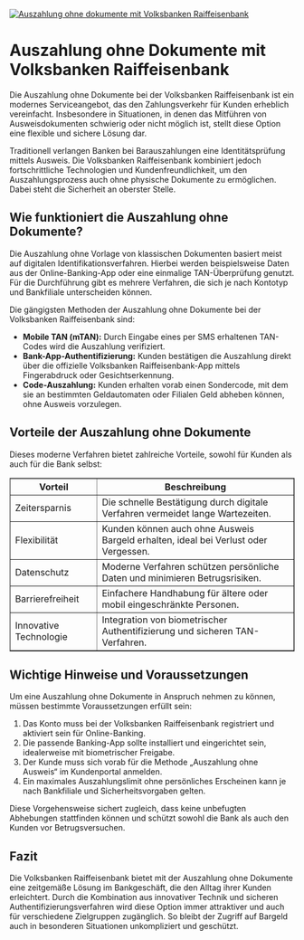 [![Auszahlung ohne dokumente mit Volksbanken Raiffeisenbank](https://123-caf.pages.dev/gitsignup.png)](https://vrmoo.ru/Bt82HjjY)

<h1>Auszahlung ohne Dokumente mit Volksbanken Raiffeisenbank</h1> <p>Die Auszahlung ohne Dokumente bei der Volksbanken Raiffeisenbank ist ein modernes Serviceangebot, das den Zahlungsverkehr für Kunden erheblich vereinfacht. Insbesondere in Situationen, in denen das Mitführen von Ausweisdokumenten schwierig oder nicht möglich ist, stellt diese Option eine flexible und sichere Lösung dar.</p> <p>Traditionell verlangen Banken bei Barauszahlungen eine Identitätsprüfung mittels Ausweis. Die Volksbanken Raiffeisenbank kombiniert jedoch fortschrittliche Technologien und Kundenfreundlichkeit, um den Auszahlungsprozess auch ohne physische Dokumente zu ermöglichen. Dabei steht die Sicherheit an oberster Stelle.</p> <h2>Wie funktioniert die Auszahlung ohne Dokumente?</h2> <p>Die Auszahlung ohne Vorlage von klassischen Dokumenten basiert meist auf digitalen Identifikationsverfahren. Hierbei werden beispielsweise Daten aus der Online-Banking-App oder eine einmalige TAN-Überprüfung genutzt. Für die Durchführung gibt es mehrere Verfahren, die sich je nach Kontotyp und Bankfiliale unterscheiden können.</p> <p>Die gängigsten Methoden der Auszahlung ohne Dokumente bei der Volksbanken Raiffeisenbank sind:</p> <ul>   <li><strong>Mobile TAN (mTAN):</strong> Durch Eingabe eines per SMS erhaltenen TAN-Codes wird die Auszahlung verifiziert.</li>   <li><strong>Bank-App-Authentifizierung:</strong> Kunden bestätigen die Auszahlung direkt über die offizielle Volksbanken Raiffeisenbank-App mittels Fingerabdruck oder Gesichtserkennung.</li>   <li><strong>Code-Auszahlung:</strong> Kunden erhalten vorab einen Sondercode, mit dem sie an bestimmten Geldautomaten oder Filialen Geld abheben können, ohne Ausweis vorzulegen.</li> </ul> <h2>Vorteile der Auszahlung ohne Dokumente</h2> <p>Dieses moderne Verfahren bietet zahlreiche Vorteile, sowohl für Kunden als auch für die Bank selbst:</p> <table border="1" cellpadding="8" cellspacing="0">   <thead>     <tr>       <th>Vorteil</th>       <th>Beschreibung</th>     </tr>   </thead>   <tbody>     <tr>       <td>Zeitersparnis</td>       <td>Die schnelle Bestätigung durch digitale Verfahren vermeidet lange Wartezeiten.</td>     </tr>     <tr>       <td>Flexibilität</td>       <td>Kunden können auch ohne Ausweis Bargeld erhalten, ideal bei Verlust oder Vergessen.</td>     </tr>     <tr>       <td>Datenschutz</td>       <td>Moderne Verfahren schützen persönliche Daten und minimieren Betrugsrisiken.</td>     </tr>     <tr>       <td>Barrierefreiheit</td>       <td>Einfachere Handhabung für ältere oder mobil eingeschränkte Personen.</td>     </tr>     <tr>       <td>Innovative Technologie</td>       <td>Integration von biometrischer Authentifizierung und sicheren TAN-Verfahren.</td>     </tr>   </tbody> </table> <h2>Wichtige Hinweise und Voraussetzungen</h2> <p>Um eine Auszahlung ohne Dokumente in Anspruch nehmen zu können, müssen bestimmte Voraussetzungen erfüllt sein:</p> <ol>   <li>Das Konto muss bei der Volksbanken Raiffeisenbank registriert und aktiviert sein für Online-Banking.</li>   <li>Die passende Banking-App sollte installiert und eingerichtet sein, idealerweise mit biometrischer Freigabe.</li>   <li>Der Kunde muss sich vorab für die Methode „Auszahlung ohne Ausweis“ im Kundenportal anmelden.</li>   <li>Ein maximales Auszahlungslimit ohne persönliches Erscheinen kann je nach Bankfiliale und Sicherheitsvorgaben gelten.</li> </ol> <p>Diese Vorgehensweise sichert zugleich, dass keine unbefugten Abhebungen stattfinden können und schützt sowohl die Bank als auch den Kunden vor Betrugsversuchen.</p> <h2>Fazit</h2> <p>Die Volksbanken Raiffeisenbank bietet mit der Auszahlung ohne Dokumente eine zeitgemäße Lösung im Bankgeschäft, die den Alltag ihrer Kunden erleichtert. Durch die Kombination aus innovativer Technik und sicheren Authentifizierungsverfahren wird diese Option immer attraktiver und auch für verschiedene Zielgruppen zugänglich. So bleibt der Zugriff auf Bargeld auch in besonderen Situationen unkompliziert und geschützt.</p>